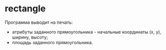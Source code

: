 # rectangle
Программа выводит на печать:
- атрибуты заданного прямоугольника - начальные координаты (x, y), ширину, высоту;
- площадь заданного прямоугольника.
